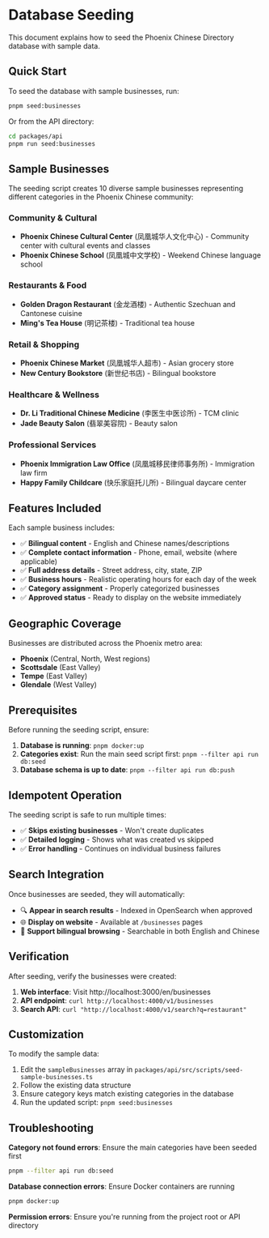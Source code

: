 # Database Seeding

This document explains how to seed the Phoenix Chinese Directory database with sample data.

## Quick Start

To seed the database with sample businesses, run:

```bash
pnpm seed:businesses
```

Or from the API directory:

```bash
cd packages/api
pnpm run seed:businesses
```

## Sample Businesses

The seeding script creates 10 diverse sample businesses representing different categories in the Phoenix Chinese community:

### Community & Cultural
- **Phoenix Chinese Cultural Center** (凤凰城华人文化中心) - Community center with cultural events and classes
- **Phoenix Chinese School** (凤凰城中文学校) - Weekend Chinese language school

### Restaurants & Food
- **Golden Dragon Restaurant** (金龙酒楼) - Authentic Szechuan and Cantonese cuisine
- **Ming's Tea House** (明记茶楼) - Traditional tea house

### Retail & Shopping
- **Phoenix Chinese Market** (凤凰城华人超市) - Asian grocery store
- **New Century Bookstore** (新世纪书店) - Bilingual bookstore

### Healthcare & Wellness
- **Dr. Li Traditional Chinese Medicine** (李医生中医诊所) - TCM clinic
- **Jade Beauty Salon** (翡翠美容院) - Beauty salon

### Professional Services
- **Phoenix Immigration Law Office** (凤凰城移民律师事务所) - Immigration law firm
- **Happy Family Childcare** (快乐家庭托儿所) - Bilingual daycare center

## Features Included

Each sample business includes:

- ✅ **Bilingual content** - English and Chinese names/descriptions
- ✅ **Complete contact information** - Phone, email, website (where applicable)
- ✅ **Full address details** - Street address, city, state, ZIP
- ✅ **Business hours** - Realistic operating hours for each day of the week
- ✅ **Category assignment** - Properly categorized businesses
- ✅ **Approved status** - Ready to display on the website immediately

## Geographic Coverage

Businesses are distributed across the Phoenix metro area:

- **Phoenix** (Central, North, West regions)
- **Scottsdale** (East Valley)
- **Tempe** (East Valley) 
- **Glendale** (West Valley)

## Prerequisites

Before running the seeding script, ensure:

1. **Database is running**: `pnpm docker:up`
2. **Categories exist**: Run the main seed script first: `pnpm --filter api run db:seed`
3. **Database schema is up to date**: `pnpm --filter api run db:push`

## Idempotent Operation

The seeding script is safe to run multiple times:
- ✅ **Skips existing businesses** - Won't create duplicates
- ✅ **Detailed logging** - Shows what was created vs skipped
- ✅ **Error handling** - Continues on individual business failures

## Search Integration

Once businesses are seeded, they will automatically:
- 🔍 **Appear in search results** - Indexed in OpenSearch when approved
- 🌐 **Display on website** - Available at `/businesses` pages
- 📱 **Support bilingual browsing** - Searchable in both English and Chinese

## Verification

After seeding, verify the businesses were created:

1. **Web interface**: Visit http://localhost:3000/en/businesses
2. **API endpoint**: `curl http://localhost:4000/v1/businesses`
3. **Search API**: `curl "http://localhost:4000/v1/search?q=restaurant"`

## Customization

To modify the sample data:

1. Edit the `sampleBusinesses` array in `packages/api/src/scripts/seed-sample-businesses.ts`
2. Follow the existing data structure
3. Ensure category keys match existing categories in the database
4. Run the updated script: `pnpm seed:businesses`

## Troubleshooting

**Category not found errors**: Ensure the main categories have been seeded first
```bash
pnpm --filter api run db:seed
```

**Database connection errors**: Ensure Docker containers are running
```bash
pnpm docker:up
```

**Permission errors**: Ensure you're running from the project root or API directory